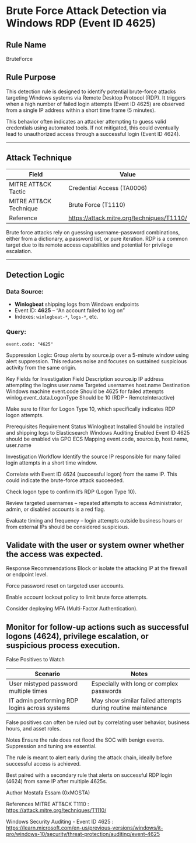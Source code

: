 # Brute Force Attack Detection via Windows RDP (Event ID 4625)

## Rule Name
BruteForce

## Rule Purpose
This detection rule is designed to identify potential brute-force attacks targeting Windows systems via Remote Desktop Protocol (RDP). It triggers when a high number of failed login attempts (Event ID 4625) are observed from a single IP address within a short time frame (5 minutes).

This behavior often indicates an attacker attempting to guess valid credentials using automated tools. If not mitigated, this could eventually lead to unauthorized access through a successful login (Event ID 4624).

---

## Attack Technique

| Field        | Value                                                                 |
|--------------|-----------------------------------------------------------------------|
| MITRE ATT&CK Tactic | Credential Access (TA0006)                                           |
| MITRE ATT&CK Technique | Brute Force (T1110)                                                  |
| Reference    | https://attack.mitre.org/techniques/T1110/                             |

Brute force attacks rely on guessing username-password combinations, either from a dictionary, a password list, or pure iteration. RDP is a common target due to its remote access capabilities and potential for privilege escalation.

---

## Detection Logic

### Data Source:
- **Winlogbeat** shipping logs from Windows endpoints
- Event ID: **4625** – “An account failed to log on”
- Indexes: `winlogbeat-*`, `logs-*`, etc.

### Query:
```kuery
event.code: "4625"
```

Suppression Logic:
Group alerts by source.ip over a 5-minute window using alert suppression. This reduces noise and focuses on sustained suspicious activity from the same origin.

Key Fields for Investigation
Field	Description
source.ip	IP address attempting the logins
user.name	Targeted usernames
host.name	Destination Windows machine
event.code	Should be 4625 for failed attempts
winlog.event_data.LogonType	Should be 10 (RDP - RemoteInteractive)

Make sure to filter for Logon Type 10, which specifically indicates RDP logon attempts.

Prerequisites
Requirement	Status
Winlogbeat Installed	 Should be installed and shipping logs to Elasticsearch
Windows Auditing Enabled	 Event ID 4625 should be enabled via GPO
ECS Mapping	 event.code, source.ip, host.name, user.name

Investigation Workflow
Identify the source IP responsible for many failed login attempts in a short time window.

Correlate with Event ID 4624 (successful logon) from the same IP. This could indicate the brute-force attack succeeded.

Check logon type to confirm it’s RDP (Logon Type 10).

Review targeted usernames – repeated attempts to access Administrator, admin, or disabled accounts is a red flag.

Evaluate timing and frequency – login attempts outside business hours or from external IPs should be considered suspicious.

Validate with the user or system owner whether the access was expected.
---


Response Recommendations
Block or isolate the attacking IP at the firewall or endpoint level.

Force password reset on targeted user accounts.

Enable account lockout policy to limit brute force attempts.

Consider deploying MFA (Multi-Factor Authentication).

Monitor for follow-up actions such as successful logons (4624), privilege escalation, or suspicious process execution.
---

False Positives to Watch


| Scenario                                      | Notes                                                       |
| --------------------------------------------- | ----------------------------------------------------------- |
| User mistyped password multiple times         | Especially with long or complex passwords                   |
| IT admin performing RDP logins across systems | May show similar failed attempts during routine maintenance |


False positives can often be ruled out by correlating user behavior, business hours, and asset roles.

Notes
Ensure the rule does not flood the SOC with benign events. Suppression and tuning are essential.

The rule is meant to alert early during the attack chain, ideally before successful access is achieved.

Best paired with a secondary rule that alerts on successful RDP login (4624) from same IP after multiple 4625s.

Author
Mostafa Essam (0xMOSTA)

References
MITRE ATT&CK T1110 : https://attack.mitre.org/techniques/T1110/

Windows Security Auditing - Event ID 4625 : https://learn.microsoft.com/en-us/previous-versions/windows/it-pro/windows-10/security/threat-protection/auditing/event-4625


